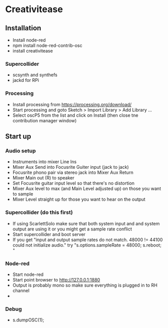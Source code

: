# Creativitease

## Installation

* Install node-red
* npm install node-red-contrib-osc
* install creativitease

### Supercollider

* scsynth and synthefs
* jackd for RPi

### Processing

* Install processing from https://processing.org/download/
* Start processing and goto Sketch > Import Library > Add Library ...
* Select oscP5 from the list and click on Install (then close tne contribution manager window)

## Start up

### Audio setup

* Instruments into mixer Line Ins
* Mixer Aux Send into Focusrite Guiter input (jack to jack)
* Focusrite phono pair via stereo jack into Mixer Aux Return
* Mixer Main out (R) to speaker
* Set Focusrite guitar input level so that there's no distortion
* Mixer Aux level to max (and Main Level adjusted up) on those you want to sample
* Mixer Level straight up for those you want to hear on the output

### Supercollider (do this first)

* If using ScarlettSolo make sure that both system input and and system output are using it or you might get a sample rate conflict
* Start supercollider and boot server
* If you get "input and output sample rates do not match. 48000 != 44100
could not initialize audio." try "s.options.sampleRate = 48000; 
s.reboot; "

### Node-red

* Start node-red
* Start point browser to http://127.0.0.1:1880
* Output is probably mono so make sure everything is plugged in to RH channel
*

### Debug

* s.dumpOSC(1);